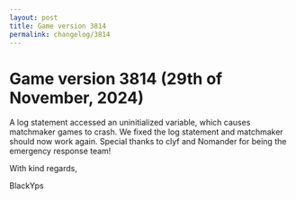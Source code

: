 ```yaml
---
layout: post
title: Game version 3814
permalink: changelog/3814
---
```



# Game version 3814 (29th of November, 2024)

A log statement accessed an uninitialized variable, which causes matchmaker games to crash.
We fixed the log statement and matchmaker should now work again.
Special thanks to clyf and Nomander for being the emergency response team!

With kind regards,

BlackYps